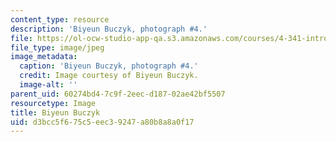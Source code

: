```yaml
---
content_type: resource
description: 'Biyeun Buczyk, photograph #4.'
file: https://ol-ocw-studio-app-qa.s3.amazonaws.com/courses/4-341-introduction-to-photography-and-related-media-fall-2007/d3bcc5f675c5eec39247a80b8a8a0f17_buczyk4.jpg
file_type: image/jpeg
image_metadata:
  caption: 'Biyeun Buczyk, photograph #4.'
  credit: Image courtesy of Biyeun Buczyk.
  image-alt: ''
parent_uid: 60274bd4-7c9f-2eec-d187-02ae42bf5507
resourcetype: Image
title: Biyeun Buczyk
uid: d3bcc5f6-75c5-eec3-9247-a80b8a8a0f17
---
```

